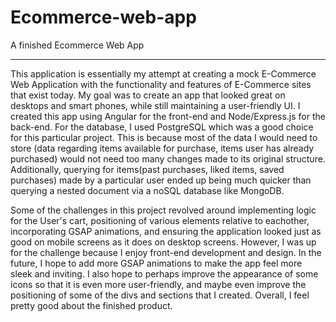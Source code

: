 # Ecommerce-web-app
 A finished Ecommerce Web App 

--------------------------------
  This application is essentially my attempt at creating a mock
E-Commerce Web Application with the functionality and features
of E-Commerce sites that exist today.  My goal was to create an app that 
looked great on desktops and smart phones, while still maintaining
a user-friendly UI. 
   I created this app using Angular for the front-end
and Node/Express.js for the back-end.  For the database, I used PostgreSQL
which was a good choice for this particular project.  This is because
most of the data I would need to store (data regarding items available for purchase, items
user has already purchased) would not need too many changes made to its original 
structure.  Additionally, querying for items(past purchases, liked items, saved purchases) 
made by a particular user ended up being much quicker than querying a nested
document via a noSQL database like MongoDB.

   Some of the challenges in this project revolved around implementing logic for the User's cart, 
positioning of various elements relative to eachother, incorporating GSAP animations, and ensuring
the application looked just as good on mobile screens as it does on desktop screens. However, I was up for the challenge because I enjoy front-end development and design.  In the future, I hope to add more GSAP animations to make the app feel more sleek and inviting.  I also hope to perhaps improve the appearance of some icons so that it is even more user-friendly, and maybe even improve the positioning of some of the divs and sections that I created.  Overall, I feel pretty good about
the finished product.  

